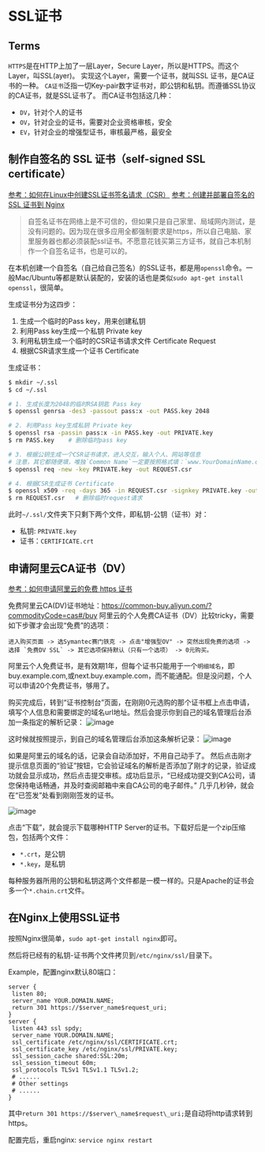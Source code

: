 # SSL证书

## Terms
`HTTPS`是在HTTP上加了一层Layer，Secure Layer，所以是HTTPS。而这个Layer，叫SSL(ayer)。
实现这个Layer，需要一个证书，就叫SSL 证书，是CA证书的一种。
`CA证书`泛指一切Key-pair数字证书对，即公钥和私钥。而遵循SSL协议的CA证书，就是SSL证书了。
而CA证书包括这几种：
- `DV`，针对个人的证书
- `OV`，针对企业的证书，需要对企业资格审核，安全
- `EV`，针对企业的增强型证书，审核最严格，最安全

## 制作自签名的 SSL 证书（self-signed SSL certificate）

[参考：如何在Linux中创建SSL证书签名请求（CSR）](https://www.howtoing.com/simple-steps-to-generate-csr-on-centos)
[参考：创建并部署自签名的 SSL 证书到 Nginx](https://hinine.com/create-and-deploy-a-self-signed-ssl-certificate-to-nginx/)

> 自签名证书在网络上是不可信的，但如果只是自己家里、局域网内测试，是没有问题的。因为现在很多应用全都强制要求是https，所以自己电脑、家里服务器也都必须装配ssl证书。不愿意花钱买第三方证书，就自己本机制作一个自签名证书，也是可以的。

在本机创建一个自签名（自己给自己签名）的SSL证书，都是用`openssl`命令。一般Mac/Ubuntu等都是默认装配的，安装的话也是类似`sudo apt-get install openssl`，很简单。

生成证书分为这四步：
1. 生成一个临时的Pass key，用来创建私钥
2. 利用Pass key生成一个私钥 Private key
3. 利用私钥生成一个临时的CSR证书请求文件 Certificate Request
4. 根据CSR请求生成一个证书 Certificate

生成证书：
```sh
$ mkdir ~/.ssl
$ cd ~/.ssl

# 1. 生成长度为2048的临时RSA钥匙 Pass key
$ openssl genrsa -des3 -passout pass:x -out PASS.key 2048

# 2. 利用Pass key生成私钥 Private key
$ openssl rsa -passin pass:x -in PASS.key -out PRIVATE.key
$ rm PASS.key    # 删除临时pass key

# 3. 根据公钥生成一个CSR证书请求，进入交互，输入个人、网站等信息
# 注意，其它都随便填，唯独`Common Name`一定要按照格式填：`www.YourDomainName.com`
$ openssl req -new -key PRIVATE.key -out REQUEST.csr

# 4. 根据CSR生成证书 Certificate
$ openssl x509 -req -days 365 -in REQUEST.csr -signkey PRIVATE.key -out ~/.ssl/CERTIFICATE.crt
$ rm REQUEST.csr   # 删除临时request请求
```
此时`~/.ssl/`文件夹下只剩下两个文件，即私钥-公钥（证书）对：
- 私钥: `PRIVATE.key`
- 证书：`CERTIFICATE.crt`

## 申请阿里云CA证书（DV）

[参考：如何申请阿里云的免费 https 证书](https://juejin.im/post/5a804ed36fb9a06349129bf4)

免费阿里云CA(DV)证书地址：https://common-buy.aliyun.com/?commodityCode=cas#/buy
阿里云的个人免费CA证书（DV）比较tricky，需要如下步骤才会出现“免费”的选项：
```
进入购买页面 -> 选Symantec赛门铁克 -> 点击"增强型OV" -> 突然出现免费的选项 -> 
选择 `免费DV SSL` -> 其它选项保持默认（只有一个选项） -> 0元购买。
```

阿里云个人免费证书，是有效期1年，但每个证书只能用于一个`明细域名`，即buy.example.com,或next.buy.example.com，而不能通配。但是没问题，个人可以申请20个免费证书，够用了。

购买完成后，转到“证书控制台”页面，在刚刚0元选购的那个证书框上点击申请，填写个人信息和需要绑定的域名url地址。然后会提示你到自己的域名管理后台添加一条指定的解析记录：
![image](https://user-images.githubusercontent.com/14041622/48242056-54eb8480-e414-11e8-88c6-a1ea711f88e5.png)

这时候就按照提示，到自己的域名管理后台添加这条解析记录：
![image](https://user-images.githubusercontent.com/14041622/48242094-8ebc8b00-e414-11e8-948a-ec05193c755a.png)

如果是阿里云的域名的话，记录会自动添加好，不用自己动手了。
然后点击刚才提示信息页面的“验证”按钮，它会验证域名的解析是否添加了刚才的记录，验证成功就会显示成功，然后点击提交审核。成功后显示，“已经成功提交到CA公司，请您保持电话畅通，并及时查阅邮箱中来自CA公司的电子邮件。”
几乎几秒钟，就会在“已签发”处看到刚刚签发的证书。

![image](https://user-images.githubusercontent.com/14041622/48242201-1aceb280-e415-11e8-999a-5a533a72fbb2.png)

点击“下载”，就会提示下载哪种HTTP Server的证书。下载好后是一个zip压缩包，包括两个文件：
- `*.crt`，是公钥
- `*.key`，是私钥

每种服务器所用的公钥和私钥这两个文件都是一模一样的。只是Apache的证书会多一个`*.chain.crt`文件。



## 在Nginx上使用SSL证书

按照Nginx很简单，`sudo apt-get install nginx`即可。

然后将已经有的私钥-证书两个文件拷贝到`/etc/nginx/ssl/`目录下。

Example，配置nginx默认80端口：
```
server {
 listen 80;
 server_name YOUR.DOMAIN.NAME;
 return 301 https://$server_name$request_uri;
}
server {
 listen 443 ssl spdy;
 server_name YOUR.DOMAIN.NAME;
 ssl_certificate /etc/nginx/ssl/CERTIFICATE.crt;
 ssl_certificate_key /etc/nginx/ssl/PRIVATE.key;
 ssl_session_cache shared:SSL:20m;
 ssl_session_timeout 60m;
 ssl_protocols TLSv1 TLSv1.1 TLSv1.2;
 # ......
 # Other settings
 # ......
}
```
其中`return 301 https://$server\_name$request\_uri;`是自动将http请求转到https。

配置完后，重启nginx: `service nginx restart`